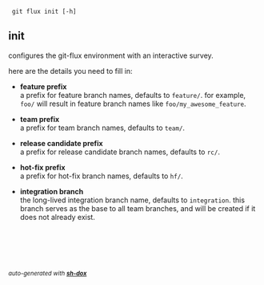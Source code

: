
     git flux init [-h]


## init

configures the git-flux environment with an interactive survey.

here are the details you need to fill in:

- **feature prefix**  
  a prefix for feature branch names, defaults to `feature/`.
  for example, `foo/` will result in feature branch names like `foo/my_awesome_feature`.

- **team prefix**  
  a prefix for team branch names, defaults to `team/`.

- **release candidate prefix**  
  a prefix for release candidate branch names, defaults to `rc/`.

- **hot-fix prefix**  
  a prefix for hot-fix branch names, defaults to `hf/`.

- **integration branch**  
  the long-lived integration branch name, defaults to `integration`.
  this branch serves as the base to all team branches, and will be created if it does not already exist.



<br/><br/>
---
<sup><i>auto-generated with <b><a href="https://github.com/eliranmal/sh-dox">sh-dox</a></b></i></sup>
